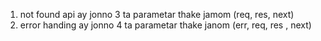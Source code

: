 1. not found api ay jonno 3 ta parametar thake  jamom (req, res, next)
2. error handing ay jonno 4 ta parametar thake janom (err, req, res , next)